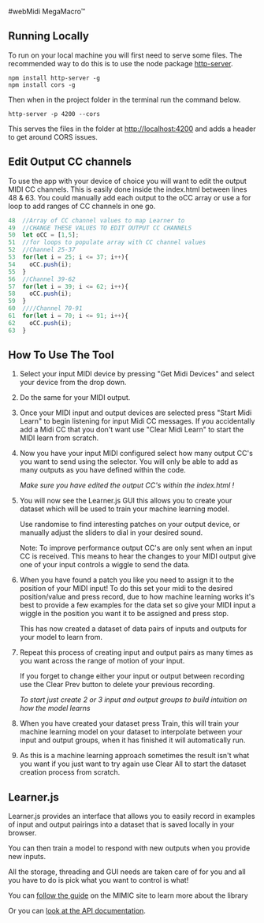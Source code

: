 #webMidi MegaMacro™

## Running Locally

To run on your local machine you will first need to serve some files. The recommended way to do this is to use the node package [http-server](https://www.npmjs.com/package/http-server). 

```
npm install http-server -g
npm install cors -g
```

Then when in the project folder in the terminal run the command below.

```
http-server -p 4200 --cors
```

This serves the files in the folder at [http://localhost:4200](http://localhost:4200/) and adds a header to get around CORS issues.

## Edit Output CC channels

To use the app with your device of choice you will want to edit the output MIDI CC channels. This is easily done inside the index.html between lines 48 & 63. You could manually add each output to the oCC array or use a for loop to add ranges of CC channels in one go. 

```javascript
48	//Array of CC channel values to map Learner to
49	//CHANGE THESE VALUES TO EDIT OUTPUT CC CHANNELS
50	let oCC = [1,5];
51	//for loops to populate array with CC channel values
52	//Channel 25-37
53	for(let i = 25; i <= 37; i++){
54	  oCC.push(i);
55	}
56	//Channel 39-62
57	for(let i = 39; i <= 62; i++){
58	  oCC.push(i);
59	}
60	////Channel 70-91
61	for(let i = 70; i <= 91; i++){
62	  oCC.push(i);
63	}
```

## How To Use The Tool

1.  Select your input MIDI device by pressing "Get Midi Devices" and select your device from the drop down.

2. Do the same for your MIDI output.

3. Once your MIDI input and output devices are selected press "Start Midi Learn" to begin listening for input Midi CC messages. If you accidentally add a Midi CC that you don't want use "Clear Midi Learn" to start the MIDI learn from scratch.

4. Now you have your input MIDI configured select how many output CC's you want to send using the selector. You will only be able to add as many outputs as you have defined within the code.

   *Make sure you have edited the output CC's within the index.html !*

5. You will now see the Learner.js GUI this allows you to create your dataset which will be used to train your machine learning model. 

   Use randomise to find interesting patches on your output device, or manually adjust the sliders to dial in your desired sound. 

   Note: To improve performance output CC's are only sent when an input CC is received. This means to hear the changes to your MIDI output give one of your input controls a wiggle to send the data.

6. When you have found a patch you like you need to assign it to the position of your MIDI input! To do this set your midi to the desired position/value and press record, due to how machine learning works it's best to provide a few examples for the data set so give your MIDI input a wiggle in the position you want it to be assigned and press stop.

   This has now created a dataset of data pairs of inputs and outputs for your model to learn from.

7. Repeat this process of creating input and output pairs as many times as you want across the range of motion of your input. 

   If you forget to change either your input or output between recording use the Clear Prev button to delete your previous recording.

   *To start just create 2 or 3 input and output groups to build intuition on how the model learns*

8. When you have created your dataset press Train, this will train your machine learning model on your dataset to interpolate between your input and output groups, when it has finished it will automatically run.

9. As this is a machine learning approach sometimes the result isn't what you want if you just want to try again use Clear All to start the dataset creation process from scratch.

## Learner.js

Learner.js provides an interface that allows you to easily record in examples of input and output pairings into a dataset that is saved locally in your browser.

You can then train a model to respond with new outputs when you provide new inputs.

All the storage, threading and GUI needs are taken care of for you and all you have to do is pick what you want to control is what!

You can [follow the guide](https://mimicproject.com/guides/learner) on the MIMIC site to learn more about the library

Or you can [look at the API documentation](https://www.doc.gold.ac.uk/~lmcca002/Learner.html).